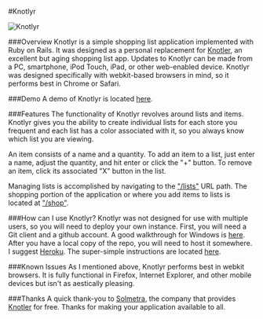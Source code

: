 #Knotlyr

![Knotlyr](http://www.anthonykeeley.com/images/scrn-shot1.png)

###Overview
Knotlyr is a simple shopping list application implemented with Ruby on Rails. It was designed as a personal replacement for [Knotler](http://knotler.com/), an excellent but aging shopping list app. Updates to Knotlyr can be made from a PC, smartphone, iPod Touch, iPad, or other web-enabled device. Knotlyr was designed specifically with webkit-based browsers in mind, so it performs best in Chrome or Safari.

###Demo
A demo of Knotlyr is located [here](http://heroku.com).

###Features
The functionality of Knotlyr revolves around lists and items. Knotlyr gives you the ability to create individual lists for each store you frequent and each list has a color associated with it, so you always know which list you are viewing.

An item consists of a name and a quantity. To add an item to a list, just enter a name, adjust the quantity, and hit enter or click the "+" button. To remove an item, click its associated "X" button in the list.

Managing lists is accomplished by navigating to the ["/lists"]() URL path. The shopping portion of the application or where you add items to lists is located at ["/shop"]().

###How can I use Knotlyr?
Knotlyr was not designed for use with multiple users, so you will need to deploy your own instance. First, you will need a Git client and a github account. A good walkthrough for Windows is [here](http://kylecordes.com/2008/git-windows-go). After you have a local copy of the repo, you will need to host it somewhere. I suggest [Heroku](http://www.heroku.com). The super-simple instructions are located [here](http://ruby.railstutorial.org/chapters/beginning#sec-heroku_setup).

###Known Issues
As I mentioned above, Knotlyr performs best in webkit browsers. It is fully functional in Firefox, Internet Explorer, and other mobile devices but isn't as aestically pleasing.

###Thanks
A quick thank-you to [Solmetra](http://www.solmetra.com/en/), the company that provides [Knotler](http://knotler.com/) for free. Thanks for making your application available to all.
